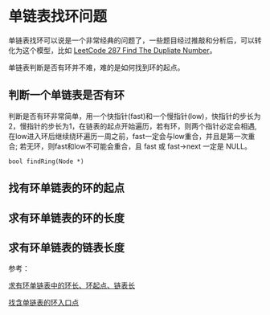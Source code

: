 # 单链表找环问题

单链表找环可以说是一个非常经典的问题了，一些题目经过推敲和分析后，可以转化为这个模型，比如 [LeetCode 287 Find The Dupliate Number](https://leetcode.com/problems/find-the-duplicate-number/description/)。

单链表判断是否有环并不难，难的是如何找到环的起点。

## 判断一个单链表是否有环

判断是否有环非常简单，用一个快指针(fast)和一个慢指针(low)，快指针的步长为2，慢指针的步长为1，在链表的起点开始遍历，若有环，则两个指针必定会相遇, 在low进入环后继续绕环遍历一周之前，fast一定会与low重合，并且是第一次重合; 若无环，则fast和low不可能会重合，且 fast 或 fast->next 一定是 NULL。

```
bool findRing(Node *)
```

## 找有环单链表的环的起点

## 求有环单链表的环的长度

## 求有环单链表的链表长度

参考：

[求有环单链表中的环长、环起点、链表长](https://www.cnblogs.com/xudong-bupt/p/3667729.html)

[找含单链表的环入口点](https://blog.csdn.net/wuzhekai1985/article/details/6725263)


